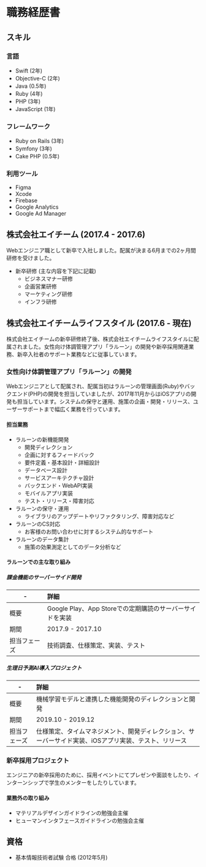 # 職務経歴書

## スキル

### 言語

- Swift (2年)
- Objective-C (2年)
- Java (0.5年)
- Ruby (4年)
- PHP (3年)
- JavaScript (1年)

### フレームワーク

- Ruby on Rails (3年)
- Symfony (3年)
- Cake PHP (0.5年)

### 利用ツール

- Figma
- Xcode
- Firebase
- Google Analytics
- Google Ad Manager

## 株式会社エイチーム (2017.4 - 2017.6)

  Webエンジニア職として新卒で入社しました。配属が決まる6月までの2ヶ月間研修を受けました。

- 新卒研修 (主な内容を下記に記載)
  - ビジネスマナー研修
  - 企画営業研修
  - マーケティング研修
  - インフラ研修

## 株式会社エイチームライフスタイル (2017.6 - 現在)

  株式会社エイチームの新卒研修終了後、株式会社エイチームライフスタイルに配属されました。女性向け体調管理アプリ「ラルーン」の開発や新卒採用関連業務、新卒入社者のサポート業務などに従事しています。

### 女性向け体調管理アプリ「ラルーン」の開発

  Webエンジニアとして配属され、配属当初はラルーンの管理画面(Ruby)やバックエンド(PHP)の開発を担当していましたが、2017年11月からはiOSアプリの開発も担当しています。システムの保守と運用、施策の企画・開発・リリース、ユーザーサポートまで幅広く業務を行っています。

#### 担当業務

- ラルーンの新機能開発
  - 開発ディレクション
  - 企画に対するフィードバック
  - 要件定義・基本設計・詳細設計
  - データベース設計
  - サービスアーキテクチャ設計
  - バックエンド・WebAPI実装
  - モバイルアプリ実装
  - テスト・リリース・障害対応
- ラルーンの保守・運用
  - ライブラリのアップデートやリファクタリング、障害対応など
- ラルーンのCS対応
  - お客様のお問い合わせに対するシステム的なサポート
- ラルーンのデータ集計
  - 施策の効果測定としてのデータ分析など

#### ラルーンでの主な取り組み

##### 課金機能のサーバーサイド開発

| -            | 詳細                                                     |
| ------------ | :------------------------------------------------------- |
| 概要         | Google Play、App Storeでの定期購読のサーバーサイドを実装 |
| 期間         | 2017.9 - 2017.10                                         |
| 担当フェーズ | 技術調査、仕様策定、実装、テスト                         |

##### 生理日予測AI導入プロジェクト

| -            | 詳細                                                         |
| ------------ | :----------------------------------------------------------- |
| 概要         | 機械学習モデルと連携した機能開発のディレクションと開発       |
| 期間         | 2019.10 - 2019.12                                            |
| 担当フェーズ | 仕様策定、タイムマネジメント、開発ディレクション、サーバーサイド実装、iOSアプリ実装、テスト、リリース |

### 新卒採用プロジェクト

  エンジニアの新卒採用のために、採用イベントにてプレゼンや面談をしたり、インターンシップで学生のメンターをしたりしています。

#### 業務外の取り組み

- マテリアルデザインガイドラインの勉強会主催
- ヒューマンインタフェースガイドラインの勉強会主催

## 資格

- 基本情報技術者試験 合格 (2012年5月)
